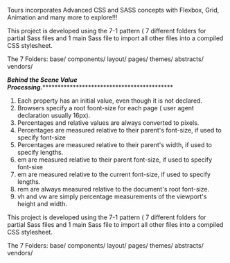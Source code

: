 Tours incorporates Advanced CSS and SASS concepts with Flexbox, Grid, Animation and many more to explore!!!

This project is developed using the 7-1 pattern ( 7 different folders for partial Sass files and 1 main Sass file to import all other files into a compiled CSS stylesheet.

The 7 Folders:
  base/
  components/
  layout/
  pages/
  themes/
  abstracts/
  vendors/

***********************Behind the Scene Value Processing.******************************************************************
  1. Each property has an initial value, even though it is not declared.
  2. Browsers specify a root foont-size for each page ( user agent declaration usually 16px).
  3. Percentages and relative values are always converted to pixels.
  4. Percentages are measured relative to their parent's font-size, if used to specify font-size
  5. Percentages are measured relative to their parent's width, if used to specify lengths.
  6. em are measured relative to their parent font-size, if used to specify font-sixe
  7. em are measured relative to the current font-size, if used to specify lengths.
  8. rem are always measured relative to the document's root font-size.
  9. vh and vw are simply percentage measurements of the viewport's height and width.

This project is developed using the 7-1 pattern ( 7 different folders for partial Sass files and 1 main Sass file to import all other files into a compiled CSS stylesheet.

The 7 Folders:
  base/
  components/
  layout/
  pages/
  themes/
  abstracts/
  vendors/
